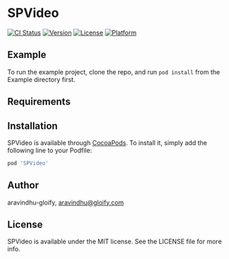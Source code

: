 # SPVideo

[![CI Status](https://img.shields.io/travis/aravindhu-gloify/SPVideo.svg?style=flat)](https://travis-ci.org/aravindhu-gloify/SPVideo)
[![Version](https://img.shields.io/cocoapods/v/SPVideo.svg?style=flat)](https://cocoapods.org/pods/SPVideo)
[![License](https://img.shields.io/cocoapods/l/SPVideo.svg?style=flat)](https://cocoapods.org/pods/SPVideo)
[![Platform](https://img.shields.io/cocoapods/p/SPVideo.svg?style=flat)](https://cocoapods.org/pods/SPVideo)

## Example

To run the example project, clone the repo, and run `pod install` from the Example directory first.

## Requirements

## Installation

SPVideo is available through [CocoaPods](https://cocoapods.org). To install
it, simply add the following line to your Podfile:

```ruby
pod 'SPVideo'
```

## Author

aravindhu-gloify, aravindhu@gloify.com

## License

SPVideo is available under the MIT license. See the LICENSE file for more info.
